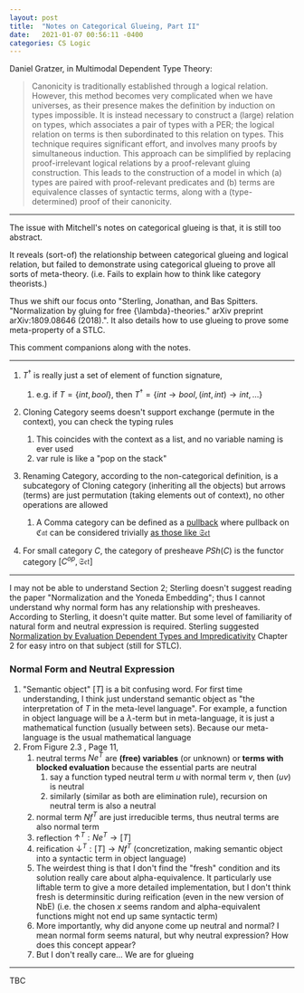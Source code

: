 ```yaml
---
layout: post
title:  "Notes on Categorical Glueing, Part II"
date:   2021-01-07 00:56:11 -0400
categories: CS Logic
---
```


Daniel Gratzer, in Multimodal Dependent Type Theory:

> Canonicity is traditionally established through a logical relation. However, this method becomes very complicated when we have universes, as their presence makes the definition by induction on types impossible. It is instead necessary to construct a (large) relation on types, which associates a pair of types with a PER; the
logical relation on terms is then subordinated to this relation on types. This technique requires significant effort, and involves many proofs by simultaneous induction.
This approach can be simplified by replacing proof-irrelevant logical relations by a proof-relevant gluing construction.
This leads to the construction of a model in which (a) types are paired with proof-relevant predicates and (b) terms are equivalence classes of syntactic terms, along with a (type-determined) proof of their canonicity.


***

The issue with Mitchell's notes on categorical glueing is that, it is still too abstract. 

It reveals (sort-of) the relationship between categorical glueing and logical relation, but failed to demonstrate using categorical glueing to prove all sorts of meta-theory. (i.e. Fails to explain how to think like category theorists.)

Thus we shift our focus onto "Sterling, Jonathan, and Bas Spitters. "Normalization by gluing for free {\lambda}-theories." arXiv preprint arXiv:1809.08646 (2018).". It also details how to use glueing to prove some meta-property of a STLC.

This comment companions along with the notes.

***

1. $T^{\dagger}$ is really just a set of element of function signature,
   1. e.g. if $T = \{int, bool\}$, then $T^{\dagger} = \{int \rightarrow bool, (int,int) \rightarrow int,...\}$
2. Cloning Category seems doesn't support exchange (permute in the context), you can check the typing rules
   1. This coincides with the context as a list, and no variable naming is ever used
   2. var rule is like a "pop on the stack"
3. Renaming Category, according to the non-categorical definition, is a subcategory of Cloning category (inheriting all the objects) but arrows (terms) are just permutation (taking elements out of context), no other operations are allowed
   1. A Comma category can be defined as a [pullback](https://ncatlab.org/nlab/show/comma+category#AsAFiberProduct) where pullback on $\mathfrak{Cat}$ can be considered trivially [as those like $\mathfrak{Set}$](https://math.stackexchange.com/questions/168276/pullbacks-of-categories)

4. For small category $C$, the category of presheave $PSh(C)$ is the functor category $[C^{op}, \mathfrak{Set}]$

***
I may not be able to understand Section 2; Sterling doesn't suggest reading the paper "Normalization and the Yoneda Embedding"; thus I cannot understand why normal form has any relationship with presheaves. According to Sterling, it doesn't quite matter. But some level of familiarity of natural form and neutral expression is required. Sterling suggested [Normalization by Evaluation Dependent Types and Impredicativity](https://dl.acm.org/doi/10.1145/3110277) Chapter 2 for easy intro on that subject (still for STLC).

### Normal Form and Neutral Expression
1. "Semantic object" $[T]$ is a bit confusing word. For first time understanding, I think just understand semantic object as "the interpretation of $T$ in the meta-level language". For example, a function in object language will be a $\lambda$-term but in meta-language, it is just a mathematical function (usually between sets). Because our meta-language is the usual mathematical language
2. From Figure 2.3 , Page 11, 
   1. neutral terms $Ne^T$ are **(free) variables** (or unknown) or **terms with blocked evaluation** because the essential parts are neutral
      1. say a function typed neutral term $u$ with normal term $v$, then $(u v)$ is neutral
      2. similarly (similar as both are elimination rule), recursion on neutral term is also a neutral
   2. normal term  $Nf^T$ are just irreducible terms, thus neutral terms are also normal term 
   3. reflection $\uparrow^T : Ne^T \rightarrow [T]$
   4. reification $\downarrow^T : [T] \rightarrow Nf^T$ (concretization, making semantic object into a syntactic term in object language)
   5. The weirdest thing is that I don't find the "fresh" condition and its solution really care about alpha-equivalence. It particularly use liftable term to give a more detailed implementation, but I don't think fresh is determinsitic during reification (even in the new version of NbE) (i.e. the chosen $x$ seems random and alpha-equivalent functions might not end up same syntactic term)
   6. More importantly, why did anyone come up neutral and normal? I mean normal form seems natural, but why neutral expression? How does this concept appear?
   7. But I don't really care... We are for glueing 
***
TBC